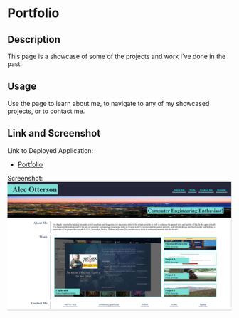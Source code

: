 # Portfolio

## Description

This page is a showcase of some of the projects and work I've done in the past!

## Usage

Use the page to learn about me, to navigate to any of my showcased projects, or to contact me.

## Link and Screenshot

Link to Deployed Application: 
* [Portfolio](https://alecotterson.dev)

Screenshot:
![Product Screen Shot](assets/media/screenshot.png)
